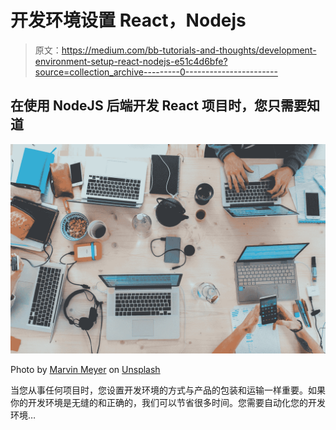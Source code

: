 # 开发环境设置 React，Nodejs

> 原文：<https://medium.com/bb-tutorials-and-thoughts/development-environment-setup-react-nodejs-e51c4d6bfe?source=collection_archive---------0----------------------->

## 在使用 NodeJS 后端开发 React 项目时，您只需要知道

![](img/371ec3b64647d4a68c0ab5c3c3ab8488.png)

Photo by [Marvin Meyer](https://unsplash.com/@marvelous?utm_source=medium&utm_medium=referral) on [Unsplash](https://unsplash.com?utm_source=medium&utm_medium=referral)

当您从事任何项目时，您设置开发环境的方式与产品的包装和运输一样重要。如果你的开发环境是无缝的和正确的，我们可以节省很多时间。您需要自动化您的开发环境…